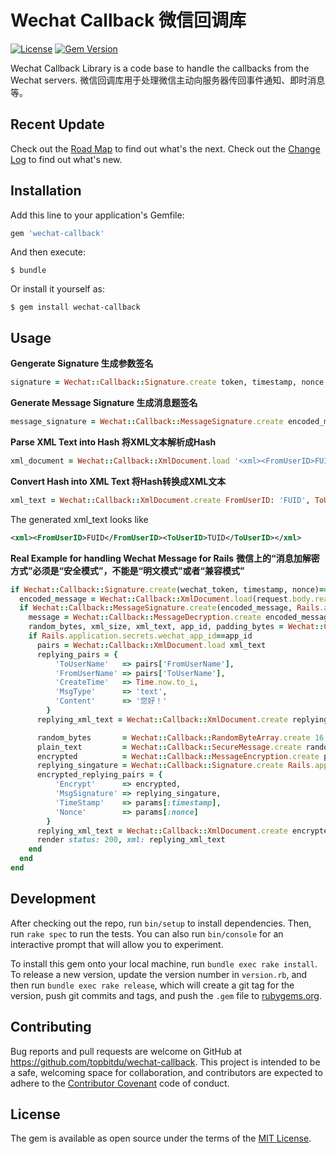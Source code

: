 # Wechat Callback 微信回调库

[![License](https://img.shields.io/badge/license-MIT-green.svg)](http://opensource.org/licenses/MIT)
[![Gem Version](https://badge.fury.io/rb/wechat-callback.svg)](https://badge.fury.io/rb/wechat-callback)

Wechat Callback Library is a code base to handle the callbacks from the Wechat servers.
微信回调库用于处理微信主动向服务器传回事件通知、即时消息等。



## Recent Update
Check out the [Road Map](ROADMAP.md) to find out what's the next.
Check out the [Change Log](CHANGELOG.md) to find out what's new.



## Installation

Add this line to your application's Gemfile:

```ruby
gem 'wechat-callback'
```

And then execute:

    $ bundle

Or install it yourself as:

    $ gem install wechat-callback



## Usage

__Gengerate Signature 生成参数签名__
```ruby
signature = Wechat::Callback::Signature.create token, timestamp, nonce, text_1, text_2, text_3
```

__Generate Message Signature 生成消息题签名__
```ruby
message_signature = Wechat::Callback::MessageSignature.create encoded_message, token, timestamp, nonce
```

__Parse XML Text into Hash 将XML文本解析成Hash__
```ruby
xml_document = Wechat::Callback::XmlDocument.load '<xml><FromUserID>FUID</FromUserID></xml>'
```

__Convert Hash into XML Text 将Hash转换成XML文本__
```ruby
xml_text = Wechat::Callback::XmlDocument.create FromUserID: 'FUID', ToUserID: 'TUID'
```
The generated xml_text looks like
```xml
<xml><FromUserID>FUID</FromUserID><ToUserID>TUID</ToUserID></xml>
```



__Real Example for handling Wechat Message for Rails__
__微信上的“消息加解密方式”必须是“安全模式”，不能是“明文模式”或者“兼容模式”__
```ruby
if Wechat::Callback::Signature.create(wechat_token, timestamp, nonce)==params[:signature]
  encoded_message = Wechat::Callback::XmlDocument.load(request.body.read)['Encrypt']
  if Wechat::Callback::MessageSignature.create(encoded_message, Rails.application.secrets.wechat_validation_token, params[:timestamp], params[:nonce])==message_signature
    message = Wechat::Callback::MessageDecryption.create encoded_message, Rails.application.secrets.wechat_encoding_aes_keys
    random_bytes, xml_size, xml_text, app_id, padding_bytes = Wechat::Callback::SecureMessage.load message
    if Rails.application.secrets.wechat_app_id==app_id
      pairs = Wechat::Callback::XmlDocument.load xml_text
      replying_pairs = {
          'ToUserName'   => pairs['FromUserName'],
          'FromUserName' => pairs['ToUserName'],
          'CreateTime'   => Time.now.to_i,
          'MsgType'      => 'text',
          'Content'      => '您好！'
        }
      replying_xml_text = Wechat::Callback::XmlDocument.create replying_pairs

      random_bytes       = Wechat::Callback::RandomByteArray.create 16
      plain_text         = Wechat::Callback::SecureMessage.create random_bytes, replying_xml_text, Rails.application.secrets.wechat_app_id
      encrypted          = Wechat::Callback::MessageEncryption.create plain_text, Rails.application.secrets.wechat_encoding_aes_keys
      replying_singature = Wechat::Callback::Signature.create Rails.application.secrets.wechat_validation_token, params[:timestamp], params[:nonce], encrypted
      encrypted_replying_pairs = {
          'Encrypt'      => encrypted,
          'MsgSignature' => replying_singature,
          'TimeStamp'    => params[:timestamp],
          'Nonce'        => params[:nonce]
        }
      replying_xml_text = Wechat::Callback::XmlDocument.create encrypted_replying_pairs
      render status: 200, xml: replying_xml_text
    end
  end
end
```



## Development

After checking out the repo, run `bin/setup` to install dependencies. Then, run `rake spec` to run the tests. You can also run `bin/console` for an interactive prompt that will allow you to experiment.

To install this gem onto your local machine, run `bundle exec rake install`. To release a new version, update the version number in `version.rb`, and then run `bundle exec rake release`, which will create a git tag for the version, push git commits and tags, and push the `.gem` file to [rubygems.org](https://rubygems.org).

## Contributing

Bug reports and pull requests are welcome on GitHub at https://github.com/topbitdu/wechat-callback. This project is intended to be a safe, welcoming space for collaboration, and contributors are expected to adhere to the [Contributor Covenant](http://contributor-covenant.org) code of conduct.


## License

The gem is available as open source under the terms of the [MIT License](http://opensource.org/licenses/MIT).

